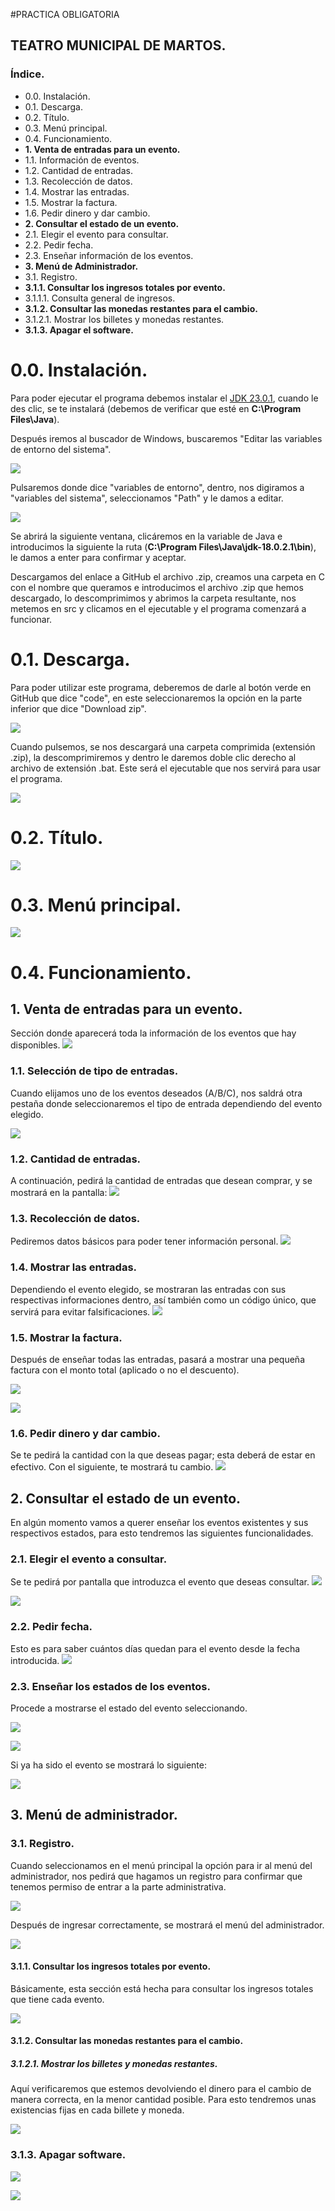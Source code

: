 #PRACTICA OBLIGATORIA
## TEATRO MUNICIPAL DE MARTOS.
### Índice.
- 0.0. Instalación.
- 0.1. Descarga.
- 0.2. Título.
- 0.3. Menú principal.
- 0.4. Funcionamiento.
- **1. Venta de entradas para un evento.**
- 1.1. Información de eventos.
- 1.2. Cantidad de entradas.
- 1.3. Recolección de datos.
- 1.4. Mostrar las entradas.
- 1.5. Mostrar la factura.
- 1.6. Pedir dinero y dar cambio.
- **2. Consultar el estado de un evento.**
- 2.1. Elegir el evento para consultar.
- 2.2. Pedir fecha.
- 2.3. Enseñar información de los eventos.
- **3. Menú de Administrador.**
- 3.1. Registro.
- **3.1.1. Consultar los ingresos totales por evento.**
- 3.1.1.1. Consulta general de ingresos.
- **3.1.2. Consultar las monedas restantes para el cambio.**
- 3.1.2.1. Mostrar los billetes y monedas restantes.
- **3.1.3. Apagar el software.**

# 0.0. Instalación.
Para poder ejecutar el programa debemos instalar el [JDK 23.0.1](http://https://download.oracle.com/java/23/latest/jdk-23_windows-x64_bin.exe "JDK 23.0.1"), cuando le des clic, se te instalará (debemos de verificar que esté en **C:\Program Files\Java**).

Después iremos al buscador de Windows, buscaremos "Editar las variables de entorno del sistema".


![](https://media.discordapp.net/attachments/1285298181797576846/1306357505328156672/image.png?ex=6763db7c&is=676289fc&hm=f6bb1dd15f4b0a9d11427359714364e5a63b116de1cf1f377a371346e9db203d&=&format=webp&quality=lossless)


Pulsaremos donde dice "variables de entorno", dentro, nos digiramos a "variables del sistema", seleccionamos "Path" y le damos a editar.

![](https://media.discordapp.net/attachments/1285298181797576846/1306358824403337216/image.png?ex=6763dcb6&is=67628b36&hm=be1875380497ad338db0b6ae331e8d498ffe0470d24aab87be4e997545dd76d6&=&format=webp&quality=lossless)

Se abrirá la siguiente ventana, clicáremos en la variable de Java e introducimos la siguiente la ruta (**C:\Program Files\Java\jdk-18.0.2.1\bin**), le damos a enter para confirmar y aceptar.

Descargamos del enlace a GitHub el archivo .zip, creamos una carpeta en C con el nombre que queramos e introducimos el archivo .zip que hemos descargado, lo descomprimimos y abrimos la carpeta resultante, nos metemos en src y clicamos en el ejecutable y el programa comenzará a funcionar.


# 0.1. Descarga.
Para poder utilizar este programa, deberemos de darle al botón verde en GitHub que dice "code", en este seleccionaremos la opción en la parte inferior que dice "Download zip".

![](https://media.discordapp.net/attachments/1285298181797576846/1306608106134048859/image.png?ex=67637360&is=676221e0&hm=5733dc0653ed7f321aafc5a51a47c836455e1e279e40356793b857ea1076fb24&=&format=webp&quality=lossless)

Cuando pulsemos, se nos descargará una carpeta comprimida (extensión .zip), la descomprimiremos y dentro le daremos doble clic derecho al archivo de extensión .bat. Este será el ejecutable que nos servirá para usar el programa.

![](https://media.discordapp.net/attachments/1285298181797576846/1306611922766139516/image.png?ex=676376ee&is=6762256e&hm=fef959443d3187dab156923a09d565fc0c6fcc599f64b09477364e901ecc9eef&=&format=webp&quality=lossless)


# 0.2. Título.
![](https://media.discordapp.net/attachments/1285298181797576846/1306350494154752020/image.png?ex=6763d4f4&is=67628374&hm=1279f13f15fa92f06aaef7e40bf6a5187f1da05e29b12aa5ea5c6cd53c06cd7c&=&format=webp&quality=lossless)


# 0.3. Menú principal.
![](https://media.discordapp.net/attachments/1285298181797576846/1306351360144576533/image.png?ex=6763d5c3&is=67628443&hm=9b9d8664da5373cd22218e2651dd75baa818fb0eabb817f0ab340107266c3e3a&=&format=webp&quality=lossless)


# 0.4. Funcionamiento.

## 1. Venta de entradas para un evento.
Sección donde aparecerá toda la información de los eventos que hay disponibles.
![](https://media.discordapp.net/attachments/1285298181797576846/1306351469678825553/image.png?ex=6763d5dd&is=6762845d&hm=8f664558232bbf443c333608dbe8f7953727d955060a315144fd3992a25c78de&=&format=webp&quality=lossless)


### 1.1. Selección de tipo de entradas.
Cuando elijamos uno de los eventos deseados (A/B/C), nos saldrá otra pestaña donde seleccionaremos el tipo de entrada dependiendo del evento elegido.

![](https://media.discordapp.net/attachments/1285298181797576846/1306351596346671244/image.png?ex=6763d5fb&is=6762847b&hm=8cad96761ced13b37c03a319ff9316cc9b30cf4ce84b1faf2b503febf28b60a1&=&format=webp&quality=lossless)


### 1.2. Cantidad de entradas.
A continuación, pedirá la cantidad de entradas que desean comprar, y se mostrará en la pantalla:
![](https://media.discordapp.net/attachments/1285298181797576846/1306351737778602096/image.png?ex=6763d61d&is=6762849d&hm=f26da839ec13c8ea5c0701942e73cef75fbbcf0e268df7a999803a7e3712c559&=&format=webp&quality=lossless)


### 1.3. Recolección de datos.
Pediremos datos básicos para poder tener información personal.
![](https://media.discordapp.net/attachments/1285298181797576846/1306352078997684297/image.png?ex=6763d66e&is=676284ee&hm=4be9fac96d256334313bd9d4d516a21271f1bd8b7d5c917f82bf6e2c26e9cf61&=&format=webp&quality=lossless)


### 1.4. Mostrar las entradas.
Dependiendo el evento elegido, se mostraran las entradas con sus respectivas informaciones dentro, así también como un código único, que servirá para evitar falsificaciones.
![](https://media.discordapp.net/attachments/1285298181797576846/1306663780297478164/image.png?ex=6763a739&is=676255b9&hm=7546c5396892e818aa44d94571b9753d631715112ec5467831aba5f4f96f831c&=&format=webp&quality=lossless)


### 1.5. Mostrar la factura.
Después de enseñar todas las entradas, pasará a mostrar una pequeña factura con el monto total (aplicado o no el descuento).

![](https://media.discordapp.net/attachments/1285298181797576846/1306664137639858228/image.png?ex=6763a78f&is=6762560f&hm=fe4208093d907ee597da4c6b35893c0a6720eaa01177a5c397036a4e77119d17&=&format=webp&quality=lossless)

![](https://media.discordapp.net/attachments/1285298181797576846/1306352273886019666/image.png?ex=6763d69c&is=6762851c&hm=c89fa039e069e90b64efae62db842e0539c55106ebdc2faae19ea955f3d75288&=&format=webp&quality=lossless)


### 1.6. Pedir dinero y dar cambio.
Se te pedirá la cantidad con la que deseas pagar; esta deberá de estar en efectivo. Con el siguiente, te mostrará tu cambio.
![](https://media.discordapp.net/attachments/1285298181797576846/1306352599548825640/image.png?ex=6763d6ea&is=6762856a&hm=47312e4c39d52cb8cb9bee5063493e68cede9ee779f87d5dc70b0b3e9386f289&=&format=webp&quality=lossless)


## 2. Consultar el estado de un evento.
En algún momento vamos a querer enseñar los eventos existentes y sus respectivos estados, para esto tendremos las siguientes funcionalidades.


### 2.1. Elegir el evento a consultar.
Se te pedirá por pantalla que introduzca el evento que deseas consultar.
![](https://media.discordapp.net/attachments/1285298181797576846/1306352783737487370/image.png?ex=6763d716&is=67628596&hm=78ec78c6354bc5678864f3f6ec8f4c07dfbf8b3e69cc298f9d861b356fd9ab43&=&format=webp&quality=lossless)

![](https://media.discordapp.net/attachments/1285298181797576846/1306353355081121904/image.png?ex=6763d79e&is=6762861e&hm=10c957fd74bcdb6164880c3cfabe43ddc5c0556bfc83e224489a42f70fa5de90&=&format=webp&quality=lossless)


### 2.2. Pedir fecha.
Esto es para saber cuántos días quedan para el evento desde la fecha introducida.
![](https://media.discordapp.net/attachments/1285298181797576846/1306353428334776346/image.png?ex=6763d7b0&is=67628630&hm=e9eee434b1d8523bdffa30d35a924d7910a63dd5788d3b3e13e84ebd4d211d7b&=&format=webp&quality=lossless)


### 2.3. Enseñar los estados de los eventos.
Procede a mostrarse el estado del evento seleccionando.

![](https://media.discordapp.net/attachments/1285298181797576846/1306353515026841621/image.png?ex=6763d7c4&is=67628644&hm=ab81605bfa4d01f102375bb47daba3c2ca14d5291e1883f997a8453f3bb3e777&=&format=webp&quality=lossless)

![](https://media.discordapp.net/attachments/1285298181797576846/1306355417261015200/image.png?ex=6763d98a&is=6762880a&hm=9e02e60f003496f035c06d3b16b64cc3dd5450d1592bcf0acda48beb70677b63&=&format=webp&quality=lossless)

Si ya ha sido el evento se mostrará lo siguiente:

![](https://media.discordapp.net/attachments/1285298181797576846/1306357945994317905/image.png?ex=6763dbe5&is=67628a65&hm=246c6a73205ac54f18c5a47b6d746bf1f9b6d632f3a9a33c25ce011eca157b11&=&format=webp&quality=lossless)

## 3. Menú de administrador.

### 3.1. Registro.
Cuando seleccionamos en el menú principal la opción para ir al menú del administrador, nos pedirá que hagamos un registro para confirmar que tenemos permiso de entrar a la parte administrativa.

![](https://media.discordapp.net/attachments/1285298181797576846/1306355702578675772/image.png?ex=6763d9ce&is=6762884e&hm=8aea47d66712274c8e5826825b2415190387bb507a73d4816dc4966f1529393c&=&format=webp&quality=lossless)

Después de ingresar correctamente, se mostrará el menú del administrador.

![](https://media.discordapp.net/attachments/1285298181797576846/1306355827107434516/image.png?ex=6763d9ec&is=6762886c&hm=4e21571f40df7134c6e07ab79eb3cb07abb2a0d501c55bdce04b854d39fd9ecc&=&format=webp&quality=lossless)


#### 3.1.1. Consultar los ingresos totales por evento.
Básicamente, esta sección está hecha para consultar los ingresos totales que tiene cada evento.

![](https://media.discordapp.net/attachments/1285298181797576846/1306356169732001843/image.png?ex=6763da3d&is=676288bd&hm=85104d4718c304a5dd6c2cca11680142308abffcb1cee9b57df4baa3fde1ecb5&=&format=webp&quality=lossless)


#### 3.1.2. Consultar las monedas restantes para el cambio.

##### 3.1.2.1. Mostrar los billetes y monedas restantes.
Aquí verificaremos que estemos devolviendo el dinero para el cambio de manera correcta, en la menor cantidad posible. Para esto tendremos unas existencias fijas en cada billete y moneda.

![](https://media.discordapp.net/attachments/1285298181797576846/1306356275289788467/image.png?ex=6763da56&is=676288d6&hm=55576d35a41c0ea751c5478651b496a84df792aa2af45a50057fd999778075d7&=&format=webp&quality=lossless)


### 3.1.3. Apagar software.

![](https://media.discordapp.net/attachments/1285298181797576846/1306356531629129849/image.png?ex=6763da94&is=67628914&hm=8bde6169da433604f9fd8a3918d73dc57ffdbf3b9af23e25a3ffce9bd49c526f&=&format=webp&quality=lossless)

![](https://media.discordapp.net/attachments/1285298181797576846/1306356601900236933/image.png?ex=6763daa4&is=67628924&hm=611c205de12bfb7794543f8105759cc66ab5cfb37c2803b975895c182a2fe3d0&=&format=webp&quality=lossless)
